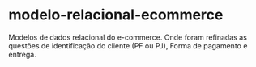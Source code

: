 # modelo-relacional-ecommerce
Modelos de dados relacional do e-commerce. Onde foram refinadas as questões de identificação do cliente (PF ou PJ), 
Forma de pagamento e entrega.
